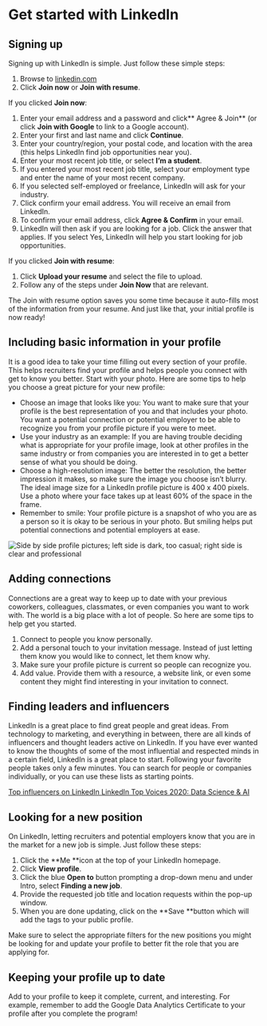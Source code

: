 # Get started with LinkedIn

## Signing up

Signing up with LinkedIn is simple. Just follow these simple steps:

1. Browse to [linkedin.com](https://www.linkedin.com/ "This link takes you to the LinkedIn home page.")
2. Click **Join now** or **Join with resume**.

If you clicked **Join now**:

1. Enter your email address and a password and click** Agree & Join** (or click **Join with Google** to link to a Google account).
2. Enter your first and last name and click **Continue**.
3. Enter your country/region, your postal code, and location with the area (this helps LinkedIn find job opportunities near you).
4. Enter your most recent job title, or select **I’m a student**.
5. If you entered your most recent job title, select your employment type and enter the name of your most recent company.
6. If you selected self-employed or freelance, LinkedIn will ask for your industry.
7. Click confirm your email address. You will receive an email from LinkedIn.
8. To confirm your email address, click **Agree & Confirm** in your email.
9. LinkedIn will then ask if you are looking for a job. Click the answer that applies. If you select Yes, LinkedIn will help you start looking for job opportunities.

If you clicked **Join with resume**:

1. Click **Upload your resume** and select the file to upload.
2. Follow any of the steps under **Join Now** that are relevant.

The Join with resume option saves you some time because it auto-fills most of the information from your resume. And just like that, your initial profile is now ready!

## Including basic information in your profile

It is a good idea to take your time filling out every section of your profile. This helps recruiters find your profile and helps people you connect with get to know you better. Start with your photo. Here are some tips to help you choose a great picture for your new profile:

* Choose an image that looks like you: You want to make sure that your profile is the best representation of you and that includes your photo. You want a potential connection or potential employer to be able to recognize you from your profile picture if you were to meet.
* Use your industry as an example: If you are having trouble deciding what is appropriate for your profile image, look at other profiles in the same industry or from companies you are interested in to get a better sense of what you should be doing.
* Choose a high-resolution image: The better the resolution, the better impression it makes, so make sure the image you choose isn’t blurry. The ideal image size for a LinkedIn profile picture is 400 x 400 pixels. Use a photo where your face takes up at least 60% of the space in the frame.
* Remember to smile: Your profile picture is a snapshot of who you are as a person so it is okay to be serious in your photo. But smiling helps put potential connections and potential employers at ease.

![Side by side profile pictures; left side is dark, too casual; right side is clear and professional](https://d3c33hcgiwev3.cloudfront.net/imageAssetProxy.v1/UexE7De5RgusROw3ubYLKg_37faaa5993284d41afe5198605618f15_Screen-Shot-2020-12-07-at-2.57.30-PM.png?expiry=1719532800000&hmac=FKclkkZtvuKvP7Kh30QpvBiFi8Dbmo5cKk4-CmxK4ZI)

## Adding connections

Connections are a great way to keep up to date with your previous coworkers, colleagues, classmates, or even companies you want to work with. The world is a big place with a lot of people. So here are some tips to help get you started.

1. Connect to people you know personally.
2. Add a personal touch to your invitation message. Instead of just letting them know you would like to connect, let them know why.
3. Make sure your profile picture is current so people can recognize you.
4. Add value. Provide them with a resource, a website link, or even some content they might find interesting in your invitation to connect.

## Finding leaders and influencers

LinkedIn is a great place to find great people and great ideas. From technology to marketing, and everything in between, there are all kinds of influencers and thought leaders active on LinkedIn. If you have ever wanted to know the thoughts of some of the most influential and respected minds in a certain field, LinkedIn is a great place to start. Following your favorite people takes only a few minutes. You can search for people or companies individually, or you can use these lists as starting points.

[Top influencers on LinkedIn
](https://lists.linkedin.com/2015/top-voices/influencers "This link takes you to a list of the top influencers on LinkedIn published by LinkedIn.")[LinkedIn Top Voices 2020: Data Science &amp; AI](https://www.linkedin.com/pulse/linkedin-top-voices-2020-data-science-ai-jessi-hempel/ "This link takes you to a LinkedIn article that identifies top influencers in science and AI in 2020.")

## Looking for a new position

On LinkedIn, letting recruiters and potential employers know that you are in the market for a new job is simple. Just follow these steps:

1. Click the **Me **icon at the top of your LinkedIn homepage.
2. Click **View profile**.
3. Click the blue **Open to** button prompting a drop-down menu and under Intro, select **Finding a new job**.
4. Provide the requested job title and location requests within the pop-up window.
5. When you are done updating, click on the **Save **button which will add the tags to your public profile.

Make sure to select the appropriate filters for the new positions you might be looking for and update your profile to better fit the role that you are applying for.

## Keeping your profile up to date

Add to your profile to keep it complete, current, and interesting. For example, remember to add the Google Data Analytics Certificate to your profile after you complete the program!
